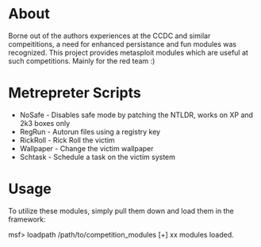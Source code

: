 About
=============
Borne out of the authors experiences at the CCDC and similar compeititions, a need for enhanced persistance and fun modules was recognized. This project provides metasploit modules which are useful at such competitions. Mainly for the red team :)


Metrepreter Scripts
============
* NoSafe - Disables safe mode by patching the NTLDR, works on XP and 2k3 boxes only
* RegRun - Autorun files using a registry key
* RickRoll - Rick Roll the victim
* Wallpaper - Change the victim wallpaper
* Schtask - Schedule a task on the victim system

Usage
=============
To utilize these modules, simply pull them down and load them in the framework: 

msf> loadpath /path/to/competition_modules
[+] xx modules loaded.
